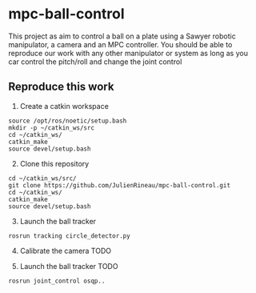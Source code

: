 # mpc-ball-control
This project as aim to control a ball on a plate using a Sawyer robotic manipulator, a camera and an MPC controller.
You should be able to reproduce our work with any other manipulator or system as long as you car control the pitch/roll
and change the joint control

## Reproduce this work
1. Create a catkin workspace
```
source /opt/ros/noetic/setup.bash
mkdir -p ~/catkin_ws/src
cd ~/catkin_ws/
catkin_make
source devel/setup.bash
```

2. Clone this repository
```
cd ~/catkin_ws/src/
git clone https://github.com/JulienRineau/mpc-ball-control.git
cd ~/catkin_ws/
catkin_make
source devel/setup.bash
```

3. Launch the ball tracker
```
rosrun tracking circle_detector.py
```

4. Calibrate the camera
TODO

3. Launch the ball tracker
TODO
```
rosrun joint_control osqp..
```
